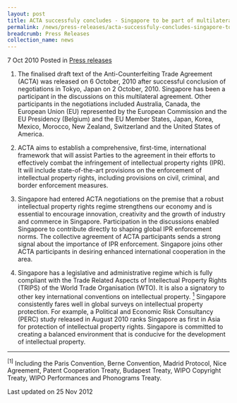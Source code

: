 ```yaml
---
layout: post
title: ACTA successfuly concludes - Singapore to be part of multilateral agreement on IPR enforcement
permalink: /news/press-releases/acta-successfuly-concludes-singapore-to-be-part-of-multilateral-agreement-on-ipr-enforcement.
breadcrumb: Press Releases
collection_name: news
---
```


7 Oct 2010 Posted in [Press releases](/news/press-releases/)

1. The finalised draft text of the Anti-Counterfeiting Trade Agreement (ACTA) was released on 6 October, 2010 after successful conclusion of negotiations in Tokyo, Japan on 2 October, 2010. Singapore has been a participant in the discussions on this multilateral agreement. Other participants in the negotiations included Australia, Canada, the European Union (EU) represented by the European Commission and the EU Presidency (Belgium) and the EU Member States, Japan, Korea, Mexico, Morocco, New Zealand, Switzerland and the United States of America. 

2. ACTA aims to establish a comprehensive, first-time, international framework that will assist Parties to the agreement in their efforts to effectively combat the infringement of intellectual property rights (IPR). It will include state-of-the-art provisions on the enforcement of intellectual property rights, including provisions on civil, criminal, and border enforcement measures.

3. Singapore had entered ACTA negotiations on the premise that a robust intellectual property rights regime strengthens our economy and is essential to encourage innovation, creativity and the growth of industry and commerce in Singapore. Participation in the discussions enabled Singapore to contribute directly to shaping global IPR enforcement norms. The collective agreement of ACTA participants sends a strong signal about the importance of IPR enforcement. Singapore joins other ACTA participants in desiring enhanced international cooperation in the area. 

4. Singapore has a legislative and administrative regime which is fully compliant with the Trade Related Aspects of Intellectual Property Rights (TRIPS) of the World Trade Organisation (WTO). It is also a signatory to other key international conventions on intellectual property. <a href="#fn1"><sup>1</sup></a>  Singapore consistently fares well in global surveys on intellectual property protection. For example, a Political and Economic Risk Consultancy (PERC) study released in August 2010 ranks Singapore as first in Asia for protection of intellectual property rights. Singapore is committed to creating a balanced environment that is conducive for the development of intellectual property.


---

<p><sup>[1]</sup> Including the Paris Convention, Berne Convention, Madrid Protocol, Nice Agreement, Patent Cooperation Treaty, Budapest Treaty, WIPO Copyright Treaty, WIPO Performances and Phonograms Treaty.</p>


<p class="right-side-updated">Last updated on 25 Nov 2012</p>


